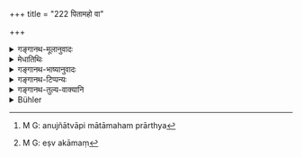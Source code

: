 +++
title = "222 पितामहो वा"

+++

<details><summary>गङ्गानथ-मूलानुवादः</summary>

Manu has declared that either the grandfather may eat at that Śrāddha, or the man himself may, according to his will, perform it, after being permitted by him.—(222)
</details>

<details><summary>मेधातिथिः</summary>

यथा जीवत्पिता भोज्यते तद्वत् पितामहो ऽपि । अनुज्ञां पितामहात् प्राप्य[^३९४] **समाचरेत् स्वयम्** । परतो द्वयोर् दद्यात्, प्रपितामहाय एकस्मा एव वा । एष कामं[^३९५] स्वयम् इत्य् अनयोर् अर्थः ॥ ३.२१२ ॥


[^३९५]:
     M G: eṣv akāmaṃ


[^३९४]:
     M G: anujñātvāpi mātāmaham prārthya
</details>

<details><summary>गङ्गानथ-भाष्यानुवादः</summary>

Just as the living father is fed, so is the grandfather also.

Having sought permission from the grandfather, the man himself may perform the *śrāddha*; *i.e*., he should make the offering to the two remoter ancestors, or to the great-grandfather only. This is what is implied by the terms ‘*may*’ and ‘*according to his will*.’—(222)
</details>

<details><summary>गङ्गानथ-टिप्पन्यः</summary>

The first half of this verse is quoted without comment in
*Madanapārijāta* (p. 542);—also in *Nirṇayasindhu* (p. 362);—and in
*Śrāddhakriyākaumudī* (p. 554), which notes that ‘*Śrāddham*’ stands for
the ‘Śrāddha-oflferings,’ the things offered; as the ‘*Śrāddha*’ itself
cannot be eaten, the meaning is that the living grandfather should be
fed on the substances offered at the Śrāddhas, and then the offerings
made to the dead Father and Great-grandfather.
</details>

<details><summary>गङ्गानथ-तुल्य-वाक्यानि</summary>

*Viṣṇu* (quoted by Kullūka).—‘Or, he shall perform two Śrāddhas—to the
father and to the grand-father.’
</details>

<details><summary>Bühler</summary>

222	Manu has declared that either the grandfather may eat at that Sraddha (as a guest), or (the grandson) having received permission, may perform it, as he desires.
</details>
